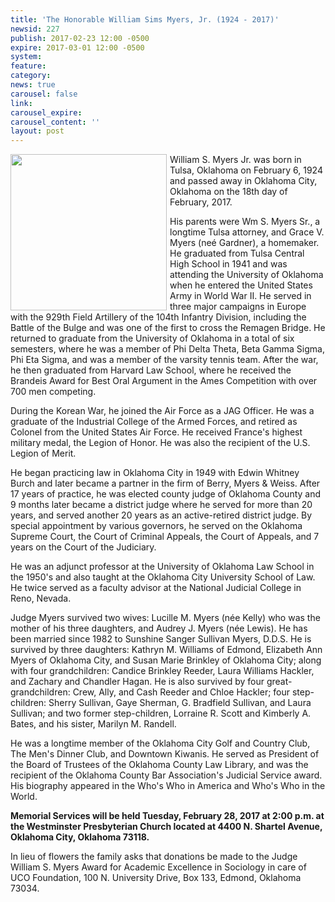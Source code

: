 ```yaml
---
title: 'The Honorable William Sims Myers, Jr. (1924 - 2017)'
newsid: 227
publish: 2017-02-23 12:00 -0500
expire: 2017-03-01 12:00 -0500
system: 
feature: 
category: 
news: true
carousel: false
link: 
carousel_expire: 
carousel_content: ''
layout: post
---
```

<img style="float: left; height: 250px; margin-right: 5px; margin-bottom: 0px;" src="http://www.oscn.net/images/news/judge-myers.jpg" />
<p>William S. Myers Jr. was born in Tulsa, Oklahoma on February 6, 1924 and passed away in Oklahoma City, Oklahoma on the 18th day of February, 2017.</p>
<p>His parents were Wm S. Myers Sr., a longtime Tulsa attorney, and Grace V. Myers (neé Gardner), a homemaker. He graduated from Tulsa Central High School in 1941 and was attending the University of Oklahoma when he entered the United States Army in World War II. He served in three major campaigns in Europe with the 929th Field Artillery of the 104th Infantry Division, including the Battle of the Bulge and was one of the first to cross the Remagen Bridge. He returned to graduate from the University of Oklahoma in a total of six semesters, where he was a member of Phi Delta Theta, Beta Gamma Sigma, Phi Eta Sigma, and was a member of the varsity tennis team. After the war, he then graduated from Harvard Law School, where he received the Brandeis Award for Best Oral Argument in the Ames Competition with over 700 men competing.</p>
<p>During the Korean War, he joined the Air Force as a JAG Officer. He was a graduate of the Industrial College of the Armed Forces, and retired as Colonel from the United States Air Force. He received France's highest military medal, the Legion of Honor. He was also the recipient of the U.S. Legion of Merit.</p>
<p>He began practicing law in Oklahoma City in 1949 with Edwin Whitney Burch and later became a partner in the firm of Berry, Myers &amp; Weiss. After 17 years of practice, he was elected county judge of Oklahoma County and 9 months later became a district judge where he served for more than 20 years, and served another 20 years as an active-retired district judge. By special appointment by various governors, he served on the Oklahoma Supreme Court, the Court of Criminal Appeals, the Court of Appeals, and 7 years on the Court of the Judiciary.</p>
<p>He was an adjunct professor at the University of Oklahoma Law School in the 1950's and also taught at the Oklahoma City University School of Law. He twice served as a faculty advisor at the National Judicial College in Reno, Nevada.</p>
<p>Judge Myers survived two wives: Lucille M. Myers (née Kelly) who was the mother of his three daughters, and Audrey J. Myers (née Lewis). He has been married since 1982 to Sunshine Sanger Sullivan Myers, D.D.S. He is survived by three daughters: Kathryn M. Williams of Edmond, Elizabeth Ann Myers of Oklahoma City, and Susan Marie Brinkley of Oklahoma City; along with four grandchildren: Candice Brinkley Reeder, Laura Williams Hackler, and Zachary and Chandler Hagan. He is also survived by four great-grandchildren: Crew, Ally, and Cash Reeder and Chloe Hackler; four step-children: Sherry Sullivan, Gaye Sherman, G. Bradfield Sullivan, and Laura Sullivan; and two former step-children, Lorraine R. Scott and Kimberly A. Bates, and his sister, Marilyn M. Randell.</p>
<p>He was a longtime member of the Oklahoma City Golf and Country Club, The Men's Dinner Club, and Downtown Kiwanis. He served as President of the Board of Trustees of the Oklahoma County Law Library, and was the recipient of the Oklahoma County Bar Association's Judicial Service award. His biography appeared in the Who's Who in America and Who's Who in the World.</p>
<p><strong>Memorial Services will be held Tuesday, February 28, 2017 at 2:00 p.m. at the Westminster Presbyterian Church located at 4400 N. Shartel Avenue, Oklahoma City, Oklahoma 73118.</strong></p>
<p>In lieu of flowers the family asks that donations be made to the Judge William S. Myers Award for Academic Excellence in Sociology in care of UCO Foundation, 100 N. University Drive, Box 133, Edmond, Oklahoma 73034.</p>
